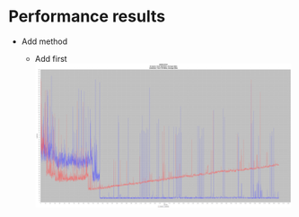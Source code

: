 # Performance results

- Add method

    - Add first
    ![Add first test](/ListTest/AddFirstTest.png)